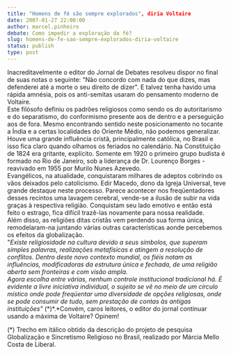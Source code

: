 ```yaml
---
title: "Homens de fé são sempre explorados", diria Voltaire
date: 2007-01-27 22:00:00
author: marcel.pinheiro
debate: Como impedir a exploração da fé?
slug: homens-de-fe-sao-sempre-explorados-diria-voltaire
status: publish 
type: post
---
```


Inacreditavelmente o editor do Jornal de Debates resolveu dispor no final de suas notas o seguinte: "Não concordo com nada do que dizes, mas defenderei até a morte o seu direito de dizer". E talvez tenha havido uma rápida amnésia, pois os anti-semitas usaram do pensamento moderno de Voltaire.  
Este filósofo definiu os padrões religiosos como sendo os do autoritarismo e do separatismo, do conformismo presente aos de dentro e a perseguição aos de fora. Mesmo encontrando sentido neste posicionamento no tocante a Índia e a certas localidades do Oriente Médio, não podemos generalizar.  
Houve uma grande influência cristã, principalmente católica, no Brasil e isso fica claro quando olhamos os feriados no calendário. Na Constituição de 1824 era gritante, explícito. Somente em 1920 o primeiro grupo budista é formado no Rio de Janeiro, sob a liderança de Dr. Lourenço Borges - reavivado em 1955 por Murilo Nunes Azevedo.  
Evangélicos, na atualidade, conquistaram milhares de adeptos cobrindo os vãos deixados pelo catolicismo. Edir Macedo, dono da Igreja Universal, teve grande destaque neste processo. Parece acontecer nos freqüentadores desses recintos uma lavagem cerebral, vende-se a ilusão de subir na vida graças à respectiva religião. Conquistam seu lado emotivo e então está feito o estrago, fica difícil trazê-las novamente para nossa realidade.  
Além disso, as religiões ditas cristãs vem perdendo sua forma única, remodelaram-na juntando várias outras características aonde percebemos os efeitos da globalização.   
"*Existe religiosidade na cultura devido a seus símbolos, que superam simples palavras, realizações metafísicas e atingem a resolução de conflitos. Dentro deste novo contexto mundial, os fiéis notam as influências, modificadoras da estrutura única e fechada, de uma religião aberta sem fronteiras e com visão ampla.  
Agora escolha entre várias, nenhum controle institucional tradicional há. É evidente a livre iniciativa individual, o sujeito se vê no meio de um círculo místico onde pode freqüentar uma diversidade de opções religiosas, onde se pode consumir de tudo, sem prestação de contas às antigas instituições"* (\*)*.*Convém, caros leitores, o editor do jornal continuar usando a máxima de Voltaire? Opinem!  
  
(\*) Trecho em itálico obtido da descrição do projeto de pesquisa   
Globalização e Sincretismo Religioso no Brasil, realizado por Márcia Mello Costa de Liberal.


